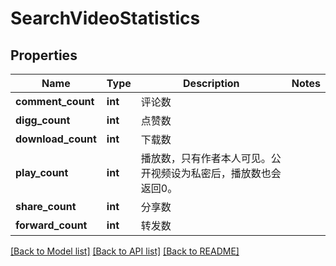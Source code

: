# SearchVideoStatistics

## Properties
Name | Type | Description | Notes
------------ | ------------- | ------------- | -------------
**comment_count** | **int** | 评论数 | 
**digg_count** | **int** | 点赞数 | 
**download_count** | **int** | 下载数 | 
**play_count** | **int** | 播放数，只有作者本人可见。公开视频设为私密后，播放数也会返回0。 | 
**share_count** | **int** | 分享数 | 
**forward_count** | **int** | 转发数 | 

[[Back to Model list]](../README.md#documentation-for-models) [[Back to API list]](../README.md#documentation-for-api-endpoints) [[Back to README]](../README.md)

